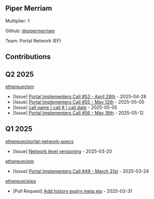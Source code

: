 
## Piper Merriam
Multiplier: 1

Github: [@pipermerriam](https://github.com/pipermerriam)

Team: Portal Network (EF)

## Contributions

## Q2 2025


[ethereum/pm](https://github.com/ethereum/pm)
* [Issue] [Portal Implementers Call #53 - April 28th](https://github.com/ethereum/pm/issues/1508) - 2025-04-28
* [Issue] [Portal Implementers Call #55 - May 12th](https://github.com/ethereum/pm/issues/1525) - 2025-05-05
* [Issue] [call name | call # | call date](https://github.com/ethereum/pm/issues/1524) - 2025-05-05
* [Issue] [Portal Implementers Call #56 - May 19th](https://github.com/ethereum/pm/issues/1539) - 2025-05-12
## Q1 2025

[ethereum/portal-network-specs](https://github.com/ethereum/portal-network-specs)
* [Issue] [Network level versioning](https://github.com/ethereum/portal-network-specs/issues/381) - 2025-03-20

[ethereum/pm](https://github.com/ethereum/pm)
* [Issue] [Portal Implementers Call #49 - March 31st](https://github.com/ethereum/pm/issues/1406) - 2025-03-24

[ethereum/eips](https://github.com/ethereum/eips)
* [Pull Request] [Add history expiry meta eip](https://github.com/ethereum/EIPs/pull/9572) - 2025-03-31
